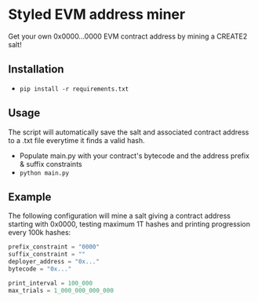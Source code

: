 # Styled EVM address miner

Get your own 0x0000...0000 EVM contract address by mining a CREATE2 salt!

## Installation

- `pip install -r requirements.txt`

## Usage

The script will automatically save the salt and associated contract address to a .txt file everytime it finds a valid hash.

- Populate main.py with your contract's bytecode and the address prefix & suffix constraints
- `python main.py`

## Example

The following configuration will mine a salt giving a contract address starting with 0x0000, testing maximum 1T hashes and printing progression every 100k hashes:

```python
prefix_constraint = "0000"
suffix_constraint = ""
deployer_address = "0x..."
bytecode = "0x..."

print_interval = 100_000
max_trials = 1_000_000_000_000
```

